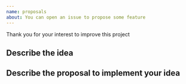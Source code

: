 ```yaml
---
name: proposals
about: You can open an issue to propose some feature
---
```


Thank you for your interest to improve this project

## Describe the idea
<!--
Detail the idea and specify with more details as possible
!-->

## Describe the proposal to implement your idea
<!--
Detail your proposal and specify with more details as possible
!-->
